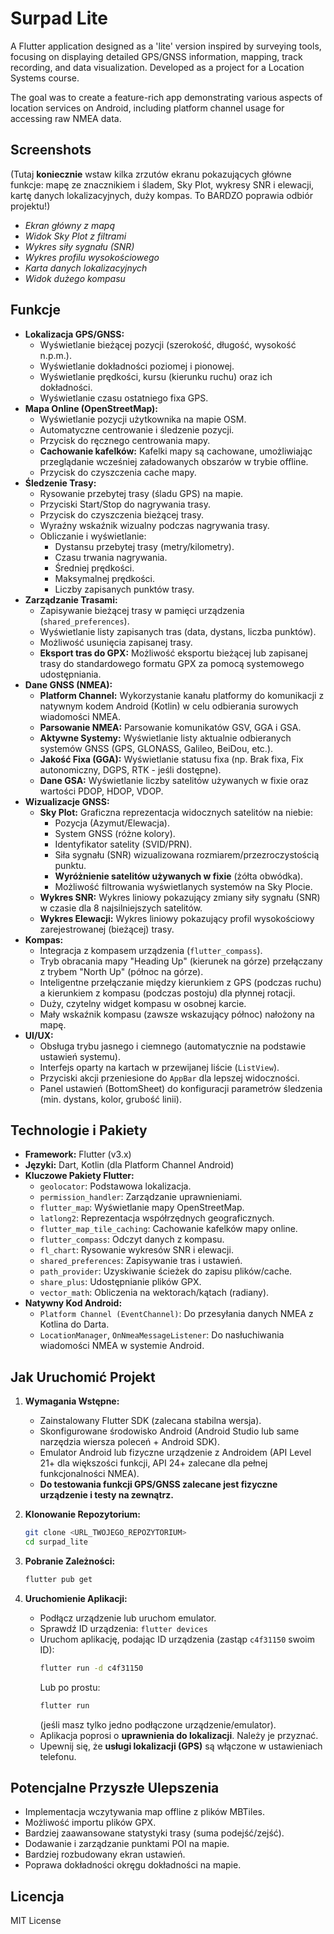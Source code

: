 # Surpad Lite

A Flutter application designed as a 'lite' version inspired by surveying tools, focusing on displaying detailed GPS/GNSS information, mapping, track recording, and data visualization. Developed as a project for a Location Systems course.

The goal was to create a feature-rich app demonstrating various aspects of location services on Android, including platform channel usage for accessing raw NMEA data.

## Screenshots

(Tutaj **koniecznie** wstaw kilka zrzutów ekranu pokazujących główne funkcje: mapę ze znacznikiem i śladem, Sky Plot, wykresy SNR i elewacji, kartę danych lokalizacyjnych, duży kompas. To BARDZO poprawia odbiór projektu!)

*   *Ekran główny z mapą*
*   *Widok Sky Plot z filtrami*
*   *Wykres siły sygnału (SNR)*
*   *Wykres profilu wysokościowego*
*   *Karta danych lokalizacyjnych*
*   *Widok dużego kompasu*

## Funkcje

*   **Lokalizacja GPS/GNSS:**
    *   Wyświetlanie bieżącej pozycji (szerokość, długość, wysokość n.p.m.).
    *   Wyświetlanie dokładności poziomej i pionowej.
    *   Wyświetlanie prędkości, kursu (kierunku ruchu) oraz ich dokładności.
    *   Wyświetlanie czasu ostatniego fixa GPS.
*   **Mapa Online (OpenStreetMap):**
    *   Wyświetlanie pozycji użytkownika na mapie OSM.
    *   Automatyczne centrowanie i śledzenie pozycji.
    *   Przycisk do ręcznego centrowania mapy.
    *   **Cachowanie kafelków:** Kafelki mapy są cachowane, umożliwiając przeglądanie wcześniej załadowanych obszarów w trybie offline.
    *   Przycisk do czyszczenia cache mapy.
*   **Śledzenie Trasy:**
    *   Rysowanie przebytej trasy (śladu GPS) na mapie.
    *   Przyciski Start/Stop do nagrywania trasy.
    *   Przycisk do czyszczenia bieżącej trasy.
    *   Wyraźny wskaźnik wizualny podczas nagrywania trasy.
    *   Obliczanie i wyświetlanie:
        *   Dystansu przebytej trasy (metry/kilometry).
        *   Czasu trwania nagrywania.
        *   Średniej prędkości.
        *   Maksymalnej prędkości.
        *   Liczby zapisanych punktów trasy.
*   **Zarządzanie Trasami:**
    *   Zapisywanie bieżącej trasy w pamięci urządzenia (`shared_preferences`).
    *   Wyświetlanie listy zapisanych tras (data, dystans, liczba punktów).
    *   Możliwość usunięcia zapisanej trasy.
    *   **Eksport tras do GPX:** Możliwość eksportu bieżącej lub zapisanej trasy do standardowego formatu GPX za pomocą systemowego udostępniania.
*   **Dane GNSS (NMEA):**
    *   **Platform Channel:** Wykorzystanie kanału platformy do komunikacji z natywnym kodem Android (Kotlin) w celu odbierania surowych wiadomości NMEA.
    *   **Parsowanie NMEA:** Parsowanie komunikatów GSV, GGA i GSA.
    *   **Aktywne Systemy:** Wyświetlanie listy aktualnie odbieranych systemów GNSS (GPS, GLONASS, Galileo, BeiDou, etc.).
    *   **Jakość Fixa (GGA):** Wyświetlanie statusu fixa (np. Brak fixa, Fix autonomiczny, DGPS, RTK - jeśli dostępne).
    *   **Dane GSA:** Wyświetlanie liczby satelitów używanych w fixie oraz wartości PDOP, HDOP, VDOP.
*   **Wizualizacje GNSS:**
    *   **Sky Plot:** Graficzna reprezentacja widocznych satelitów na niebie:
        *   Pozycja (Azymut/Elewacja).
        *   System GNSS (różne kolory).
        *   Identyfikator satelity (SVID/PRN).
        *   Siła sygnału (SNR) wizualizowana rozmiarem/przezroczystością punktu.
        *   **Wyróżnienie satelitów używanych w fixie** (żółta obwódka).
        *   Możliwość filtrowania wyświetlanych systemów na Sky Plocie.
    *   **Wykres SNR:** Wykres liniowy pokazujący zmiany siły sygnału (SNR) w czasie dla 8 najsilniejszych satelitów.
    *   **Wykres Elewacji:** Wykres liniowy pokazujący profil wysokościowy zarejestrowanej (bieżącej) trasy.
*   **Kompas:**
    *   Integracja z kompasem urządzenia (`flutter_compass`).
    *   Tryb obracania mapy "Heading Up" (kierunek na górze) przełączany z trybem "North Up" (północ na górze).
    *   Inteligentne przełączanie między kierunkiem z GPS (podczas ruchu) a kierunkiem z kompasu (podczas postoju) dla płynnej rotacji.
    *   Duży, czytelny widget kompasu w osobnej karcie.
    *   Mały wskaźnik kompasu (zawsze wskazujący północ) nałożony na mapę.
*   **UI/UX:**
    *   Obsługa trybu jasnego i ciemnego (automatycznie na podstawie ustawień systemu).
    *   Interfejs oparty na kartach w przewijanej liście (`ListView`).
    *   Przyciski akcji przeniesione do `AppBar` dla lepszej widoczności.
    *   Panel ustawień (BottomSheet) do konfiguracji parametrów śledzenia (min. dystans, kolor, grubość linii).

## Technologie i Pakiety

*   **Framework:** Flutter (v3.x)
*   **Języki:** Dart, Kotlin (dla Platform Channel Android)
*   **Kluczowe Pakiety Flutter:**
    *   `geolocator`: Podstawowa lokalizacja.
    *   `permission_handler`: Zarządzanie uprawnieniami.
    *   `flutter_map`: Wyświetlanie mapy OpenStreetMap.
    *   `latlong2`: Reprezentacja współrzędnych geograficznych.
    *   `flutter_map_tile_caching`: Cachowanie kafelków mapy online.
    *   `flutter_compass`: Odczyt danych z kompasu.
    *   `fl_chart`: Rysowanie wykresów SNR i elewacji.
    *   `shared_preferences`: Zapisywanie tras i ustawień.
    *   `path_provider`: Uzyskiwanie ścieżek do zapisu plików/cache.
    *   `share_plus`: Udostępnianie plików GPX.
    *   `vector_math`: Obliczenia na wektorach/kątach (radiany).
*   **Natywny Kod Android:**
    *   `Platform Channel (EventChannel)`: Do przesyłania danych NMEA z Kotlina do Darta.
    *   `LocationManager`, `OnNmeaMessageListener`: Do nasłuchiwania wiadomości NMEA w systemie Android.

## Jak Uruchomić Projekt

1.  **Wymagania Wstępne:**
    *   Zainstalowany Flutter SDK (zalecana stabilna wersja).
    *   Skonfigurowane środowisko Android (Android Studio lub same narzędzia wiersza poleceń + Android SDK).
    *   Emulator Android lub fizyczne urządzenie z Androidem (API Level 21+ dla większości funkcji, API 24+ zalecane dla pełnej funkcjonalności NMEA).
    *   **Do testowania funkcji GPS/GNSS zalecane jest fizyczne urządzenie i testy na zewnątrz.**

2.  **Klonowanie Repozytorium:**
    ```bash
    git clone <URL_TWOJEGO_REPOZYTORIUM>
    cd surpad_lite
    ```

3.  **Pobranie Zależności:**
    ```bash
    flutter pub get
    ```

4.  **Uruchomienie Aplikacji:**
    *   Podłącz urządzenie lub uruchom emulator.
    *   Sprawdź ID urządzenia: `flutter devices`
    *   Uruchom aplikację, podając ID urządzenia (zastąp `c4f31150` swoim ID):
        ```bash
        flutter run -d c4f31150
        ```
        Lub po prostu:
        ```bash
        flutter run
        ```
        (jeśli masz tylko jedno podłączone urządzenie/emulator).
    *   Aplikacja poprosi o **uprawnienia do lokalizacji**. Należy je przyznać.
    *   Upewnij się, że **usługi lokalizacji (GPS)** są włączone w ustawieniach telefonu.

## Potencjalne Przyszłe Ulepszenia

*   Implementacja wczytywania map offline z plików MBTiles.
*   Możliwość importu plików GPX.
*   Bardziej zaawansowane statystyki trasy (suma podejść/zejść).
*   Dodawanie i zarządzanie punktami POI na mapie.
*   Bardziej rozbudowany ekran ustawień.
*   Poprawa dokładności okręgu dokładności na mapie.

## Licencja
MIT License
